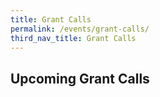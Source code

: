 ```yaml
---
title: Grant Calls
permalink: /events/grant-calls/
third_nav_title: Grant Calls
---
```

## Upcoming Grant Calls